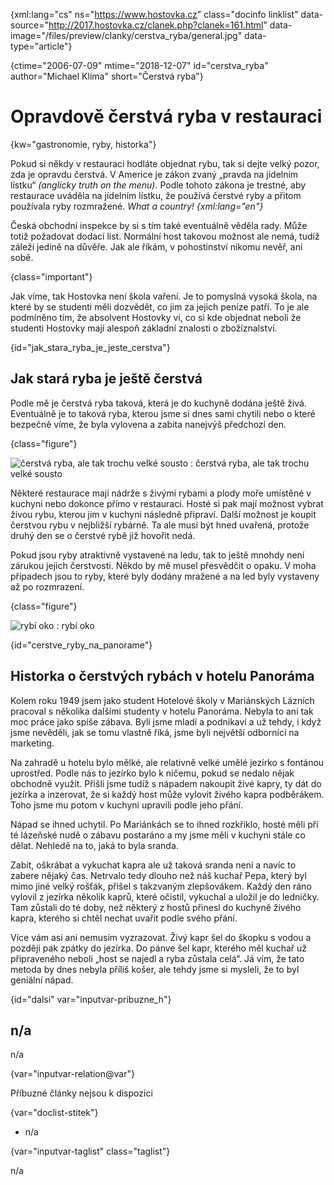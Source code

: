
{xml:lang="cs" ns="https://www.hostovka.cz" class="docinfo linklist" data-source="http://2017.hostovka.cz/clanek.php?clanek=161.html" data-image="/files/preview/clanky/cerstva_ryba/general.jpg" data-type="article"}

{ctime="2006-07-09" mtime="2018-12-07" id="cerstva_ryba" author="Michael Klíma" short="Čerstvá ryba"}

# Opravdově čerstvá ryba v restauraci 

{kw="gastronomie, ryby, historka"}

Pokud si někdy v restauraci hodláte objednat rybu, tak si dejte velký pozor, zda je opravdu čerstvá. V Americe je zákon zvaný „pravda na jídelním lístku“ _(anglicky truth on the menu)_. Podle tohoto zákona je trestné, aby restaurace uváděla na jídelním lístku, že používá čerstvé ryby a přitom používala ryby rozmražené. _What a country! {xml:lang="en"}_ 

Česká obchodní inspekce by si s tím také eventuálně věděla rady. Může totiž požadovat dodací list. Normální host takovou možnost ale nemá, tudíž záleží jedině na důvěře. Jak ale říkám, v pohostinství nikomu nevěř, ani sobě. 

{class="important"}

Jak víme, tak Hostovka není škola vaření. Je to pomyslná vysoká škola, na které by se studenti měli dozvědět, co jim za jejich peníze patří. To je ale podmíněno tím, že absolvent Hostovky ví, co si kde objednat neboli že studenti Hostovky mají alespoň základní znalosti o zbožíznalství. 

{id="jak\_stara\_ryba\_je\_jeste_cerstva"}

## Jak stará ryba je ještě čerstvá 

Podle mě je čerstvá ryba taková, která je do kuchyně dodána ještě živá. Eventuálně je to taková ryba, kterou jsme si dnes sami chytili nebo o které bezpečně víme, že byla vylovena a zabita nanejvýš předchozí den. 

{class="figure"}

![čerstvá ryba, ale tak trochu velké sousto][1] 
:   čerstvá ryba, ale tak trochu velké sousto 

Některé restaurace mají nádrže s živými rybami a plody moře umístěné v kuchyni nebo dokonce přímo v restauraci. Hosté si pak mají možnost vybrat živou rybu, kterou jim v kuchyni následně připraví. Další možnost je koupit čerstvou rybu v nejbližší rybárně. Ta ale musí být hned uvařená, protože druhý den se o čerstvé rybě již hovořit nedá. 

Pokud jsou ryby atraktivně vystavené na ledu, tak to ještě mnohdy není zárukou jejich čerstvosti. Někdo by mě musel přesvědčit o opaku. V moha případech jsou to ryby, které byly dodány mražené a na led byly vystaveny až po rozmrazení. 

{class="figure"}

![rybí oko][2] 
:   rybí oko 

{id="cerstve\_ryby\_na_panorame"}

## Historka o čerstvých rybách v hotelu Panoráma 

Kolem roku 1949 jsem jako student Hotelové školy v Mariánských Lázních pracoval s několika dalšími studenty v hotelu Panoráma. Nebyla to ani tak moc práce jako spíše zábava. Byli jsme mladí a podnikaví a už tehdy, i když jsme nevěděli, jak se tomu vlastně říká, jsme byli největší odborníci na marketing. 

Na zahradě u hotelu bylo mělké, ale relativně velké umělé jezírko s fontánou uprostřed. Podle nás to jezírko bylo k ničemu, pokud se nedalo nějak obchodně využít. Přišli jsme tudíž s nápadem nakoupit živé kapry, ty dát do jezírka a inzerovat, že si každý host může vylovit živého kapra podběrákem. Toho jsme mu potom v kuchyni upravili podle jeho přání. 

Nápad se ihned uchytil. Po Mariánkách se to ihned rozkřiklo, hosté měli při té lázeňské nudě o zábavu postaráno a my jsme měli v kuchyni stále co dělat. Nehledě na to, jaká to byla sranda. 

Zabít, oškrábat a vykuchat kapra ale už taková sranda není a navíc to zabere nějaký čas. Netrvalo tedy dlouho než náš kuchař Pepa, který byl mimo jiné velký rošťák, přišel s takzvaným zlepšovákem. Každý den ráno vylovil z jezírka několik kaprů, které očistil, vykuchal a uložil je do ledničky. Tam zůstali do té doby, než některý z hostů přinesl do kuchyně živého kapra, kterého si chtěl nechat uvařit podle svého přání. 

Více vám asi ani nemusím vyzrazovat. Živý kapr šel do škopku s vodou a později pak zpátky do jezírka. Do pánve šel kapr, kterého měl kuchař už připraveného neboli „host se najedl a ryba zůstala celá“. Já vím, že tato metoda by dnes nebyla příliš košer, ale tehdy jsme si mysleli, že to byl geniální nápad. 

{id="dalsi" var="inputvar-pribuzne_h"}

## n/a 

n/a 

{var="inputvar-relation@var"}

Příbuzné články nejsou k dispozici 

{var="doclist-stitek"}

  * n/a 

{var="inputvar-taglist" class="taglist"}

n/a

 [1]: http://2017.hostovka.cz/soubor/9-7-06-3.JPG
 [2]: http://2017.hostovka.cz/soubor/9-7-06-5.JPG

